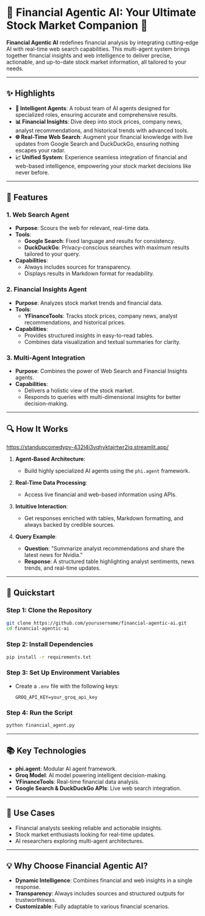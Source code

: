 

# **🌟 Financial Agentic AI: Your Ultimate Stock Market Companion 🌟**  

**Financial Agentic AI** redefines financial analysis by integrating cutting-edge AI with real-time web search capabilities. This multi-agent system brings together financial insights and web intelligence to deliver precise, actionable, and up-to-date stock market information, all tailored to your needs.  

---

## **✨ Highlights**  

- **🤖 Intelligent Agents**: A robust team of AI agents designed for specialized roles, ensuring accurate and comprehensive results.  
- **📊 Financial Insights**: Dive deep into stock prices, company news, analyst recommendations, and historical trends with advanced tools.  
- **🌐 Real-Time Web Search**: Augment your financial knowledge with live updates from Google Search and DuckDuckGo, ensuring nothing escapes your radar.  
- **📈 Unified System**: Experience seamless integration of financial and web-based intelligence, empowering your stock market decisions like never before.  

---

## **🔧 Features**  

### **1. Web Search Agent**  
- **Purpose**: Scours the web for relevant, real-time data.  
- **Tools**:  
  - **Google Search**: Fixed language and results for consistency.  
  - **DuckDuckGo**: Privacy-conscious searches with maximum results tailored to your query.  
- **Capabilities**:  
  - Always includes sources for transparency.  
  - Displays results in Markdown format for readability.  

### **2. Financial Insights Agent**  
- **Purpose**: Analyzes stock market trends and financial data.  
- **Tools**:  
  - **YFinanceTools**: Tracks stock prices, company news, analyst recommendations, and historical prices.  
- **Capabilities**:  
  - Provides structured insights in easy-to-read tables.  
  - Combines data visualization and textual summaries for clarity.  

### **3. Multi-Agent Integration**  
- **Purpose**: Combines the power of Web Search and Financial Insights agents.  
- **Capabilities**:  
  - Delivers a holistic view of the stock market.  
  - Responds to queries with multi-dimensional insights for better decision-making.  

---

## **🔍 How It Works**  
https://standupcomedypy-432l4i3vqhyktajrtwr2iq.streamlit.app/ 

1. **Agent-Based Architecture**:  
   - Build highly specialized AI agents using the `phi.agent` framework.  

2. **Real-Time Data Processing**:  
   - Access live financial and web-based information using APIs.  

3. **Intuitive Interaction**:  
   - Get responses enriched with tables, Markdown formatting, and always backed by credible sources.  

4. **Query Example**:  
   - **Question**: "Summarize analyst recommendations and share the latest news for Nvidia."  
   - **Response**: A structured table highlighting analyst sentiments, news trends, and real-time updates.  

---

## **🚀 Quickstart**  

### **Step 1: Clone the Repository**  
```bash
git clone https://github.com/yourusername/financial-agentic-ai.git
cd financial-agentic-ai
```

### **Step 2: Install Dependencies**  
```bash
pip install -r requirements.txt
```

### **Step 3: Set Up Environment Variables**  
- Create a `.env` file with the following keys:  
  ```env
  GROQ_API_KEY=your_groq_api_key
  ```
  
### **Step 4: Run the Script**  
```bash
python financial_agent.py
```

---

## **📚 Key Technologies**  
- **phi.agent**: Modular AI agent framework.  
- **Groq Model**: AI model powering intelligent decision-making.  
- **YFinanceTools**: Real-time financial data analysis.  
- **Google Search & DuckDuckGo APIs**: Live web search integration.  

---

## **🎯 Use Cases**  
- Financial analysts seeking reliable and actionable insights.  
- Stock market enthusiasts looking for real-time updates.  
- AI researchers exploring multi-agent architectures.  

---

## **💡 Why Choose Financial Agentic AI?**  
- **Dynamic Intelligence**: Combines financial and web insights in a single response.  
- **Transparency**: Always includes sources and structured outputs for trustworthiness.  
- **Customizable**: Fully adaptable to various financial scenarios.  

